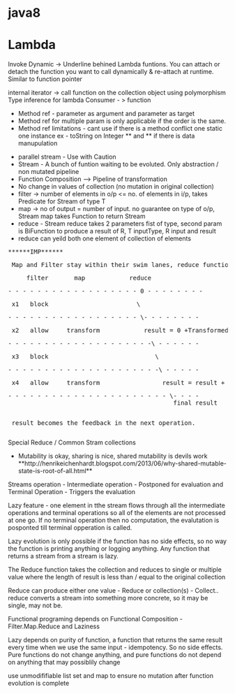# java8

<h1>Lambda</h1>

Invoke Dynamic  -> Underline behined Lambda funtions.
You can attach or detach the function you want to call dynamically & re-attach at runtime. Similar to function pointer

internal iterator -> call function on the collection object using polymorphism
Type inference for lambda
Consumer - > function 
<ul>
 <li>Method ref - parameter as argument and parameter as target</li>
<li>Method ref for multiple param is only applicable if the order is the same.</li>
<li>Method ref limitations - cant use if there is a method conflict one static one instance ex - toString on Integer ** and ** if there is data manupulation</li>
</ul>


<ul>
<li>parallel stream - Use with Caution</li>
<li>Stream - A bunch of funtion waiting to be evoluted. Only abstraction / non mutated pipeline</li>
<li>Function Composition --> Pipeline of transformation</li>
<li>No change in values of collection (no mutation in original collection)</li>
<li>filter -> number of elements in o/p <= no. of elements in i/p, takes Predicate<T> for Stream of type T</li>
<li>map -> no of output = number of input. no guarantee on type of o/p, Stream<T> map takes Function<T,R> to return Stream<R></li>
<li>reduce - Stream<t> reduce takes 2 parameters fist of type<T>, second param is BiFunction<R,T,R> to produce a result of R, T inputType, R input and result</li>
 <li> reduce can yeild both one element of collection of elements</li>
 
 </ul>
 
<pre>******IMP******
<p> Map and Filter stay within their swim lanes, reduce function cuts the swim lanes to reduce the stream
<p>     filter       map            reduce
<p>- - - - - - - - - - - - - - - - - - 0 - - - - - - - -
<p> x1   block                        \
<p>- - - - - - - - - - - - - - - - - - \- - - - - - - -
<p> x2   allow     transform            result = 0 +Transformed x2
<p>- - - - - - - - - - - - - - - - - - - -\ - - - - - -
<p> x3   block                             \
<p>- - - - - - - - - - - - - - - - - - - - -\ - - - - -
<p> x4   allow     transform                 result = result + transformed x4
<p>- - - - - - - - - - - - - - - - - - - - - - \- - - -
                                             final result
 
<p> result becomes the feedback in the next operation.
</pre>
 
 Special Reduce / Common Stram collections
 <ul>
  <li>
   Mutability is okay, sharing is nice, shared mutability is devils work
   **http://henrikeichenhardt.blogspot.com/2013/06/why-shared-mutable-state-is-root-of-all.html**
 </ul>

 Streams operation -
Intermediate operation - Postponed for evaluation and Terminal Operation - Triggers the evaluation
 
 Lazy feature - one element in tthe stream flows through all the intermediate operations and terminal operations so all of the elements are not processed at one go. If no terminal operation then no computation, the evalutation is posponted till terminal opperation is called.
 
 Lazy evolution is only possible if the function has no side effects, so no way the function is printing anything or logging anything.
Any function that returns a stream from a stream is lazy.
 
 The Reduce function takes the collection and reduces to single or multiple value where the length of result is less than / equal to the original collection
 
 Reduce can produce either one value - Reduce or collection(s) - Collect.. reduce converts a stream into something more concrete, so it may be single, may not be.

 Functional programing depends on Functional Composition - Filter.Map.Reduce and Laziness
 
 Lazy depends on purity of function, a function that returns the same result every time when we use the same input - idempotency. So no side effects.
 Pure functions do not change anything, and pure functions do not depend on anything that may possiblily change
 
 use unmodififiable list set and map to ensure no mutation after function evolution is complete
